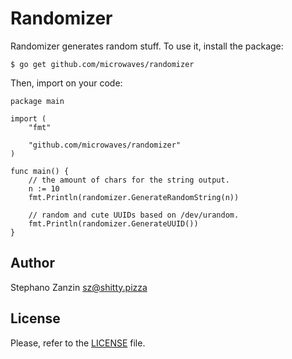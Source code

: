 # Randomizer

Randomizer generates random stuff. To use it, install the package:

```
$ go get github.com/microwaves/randomizer
```

Then, import on your code:

```
package main

import (
    "fmt"
    
    "github.com/microwaves/randomizer"
)

func main() {
    // the amount of chars for the string output.
    n := 10
    fmt.Println(randomizer.GenerateRandomString(n))

    // random and cute UUIDs based on /dev/urandom.
    fmt.Println(randomizer.GenerateUUID())
}
```

## Author

Stephano Zanzin <sz@shitty.pizza>

## License

Please, refer to the [LICENSE](LICENSE) file.
